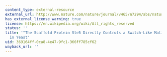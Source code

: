 ```yaml
---
content_type: external-resource
external_url: http://www.nature.com/nature/journal/v465/n7294/abs/nature08946.html
has_external_license_warning: true
license: https://en.wikipedia.org/wiki/All_rights_reserved
status: ''
title: '"The Scaffold Protein Ste5 Directly Controls a Switch-Like Mating Decision
  in Yeast'
uid: 369164ff-0ca8-4e47-9fc1-366ff785cf62
wayback_url: ''
---
```

